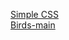<a href="https://antshep-umich.github.io/wk3/simple_css-main/basic_styling.html">Simple CSS</a><br>
<a href="https://antshep-umich.github.io/wk3/birds-main/">Birds-main</a>
